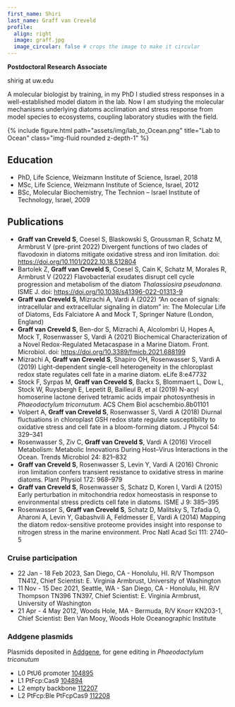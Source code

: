 ```yaml
---
first_name: Shiri
last_name: Graff van Creveld
profile:
  align: right
  image: graff.jpg
  image_circular: false # crops the image to make it circular
---
```


**Postdoctoral Research Associate**

shirig at uw.edu

A molecular biologist by training, in my PhD I studied stress responses in a well-established model diatom in the lab. Now I am studying the molecular mechanisms underlying diatoms acclimation and stress response from model species to ecosystems, coupling laboratory studies with the field.

{% include figure.html path="assets/img/lab_to_Ocean.png" title="Lab to Ocean" class="img-fluid rounded z-depth-1" %}


## Education
* PhD, Life Science, Weizmann Institute of Science, Israel, 2018
* MSc, Life Science, Weizmann Institute of Science, Israel, 2012
* BSc, Molecular Biochemistry, The Technion – Israel Institute of Technology, Israel, 2009

## Publications
* **Graff van Creveld S**, Coesel S, Blaskowski S, Groussman R, Schatz M, Armbrust V (pre-print 2022) Divergent functions of two clades of flavodoxin in diatoms mitigate oxidative stress and iron limitation. doi: https://doi.org/10.1101/2022.10.18.512804
* Bartolek Z, **Graff van Creveld S**, Coesel S, Cain K, Schatz M, Morales R, Armbrust V (2022) Flavobacterial exudates disrupt cell cycle progression and metabolism of the diatom *Thalassiosira pseudonana*. ISME J. doi: https://doi.org/10.1038/s41396-022-01313-9
* **Graff van Creveld S**, Mizrachi A, Vardi A (2022) “An ocean of signals: intracellular and extracellular signaling in diatom” in: The Molecular Life of Diatoms, Eds Falciatore A and Mock T, Springer Nature (London, England)
* **Graff van Creveld S**, Ben-dor S, Mizrachi A, Alcolombri U, Hopes A, Mock T, Rosenwasser S, Vardi A (2021) Biochemical Characterization of a Novel Redox-Regulated Metacaspase in a Marine Diatom. Front. Microbiol. doi: https://doi.org/10.3389/fmicb.2021.688199
* Mizrachi A, **Graff van Creveld S**, Shapiro OH, Rosenwasser S, Vardi A (2019) Light-dependent single-cell heterogeneity in the chloroplast redox state regulates cell fate in a marine diatom. eLife 8:e47732
* Stock F, Syrpas M, **Graff van Creveld S**, Backx S, Blommaert L, Dow L, Stock W, Ruysbergh E, Lepetit B, Bailleul B, et al (2019) N-acyl homoserine lactone derived tetramic acids impair photosynthesis in *Phaeodactylum tricornutum*. ACS Chem Biol acschembio.8b01101
* Volpert A, **Graff van Creveld S**, Rosenwasser S, Vardi A (2018) Diurnal fluctuations in chloroplast GSH redox state regulate susceptibility to oxidative stress and cell fate in a bloom-forming diatom. J Phycol 54: 329–341
* Rosenwasser S, Ziv C, **Graff van Creveld S**, Vardi A (2016) Virocell Metabolism: Metabolic Innovations During Host–Virus Interactions in the Ocean. Trends Microbiol 24: 821–832
* **Graff van Creveld S**, Rosenwasser S, Levin Y, Vardi A (2016) Chronic iron limitation confers transient resistance to oxidative stress in marine diatoms. Plant Physiol 172: 968–979
* **Graff van Creveld S**, Rosenwasser S, Schatz D, Koren I, Vardi A (2015) Early perturbation in mitochondria redox homeostasis in response to environmental stress predicts cell fate in diatoms. ISME J 9: 385–395
* Rosenwasser S, **Graff van Creveld S**, Schatz D, Malitsky S, Tzfadia O, Aharoni A, Levin Y, Gabashvili A, Feldmesser E, Vardi A (2014) Mapping the diatom redox-sensitive proteome provides insight into response to nitrogen stress in the marine environment. Proc Natl Acad Sci 111: 2740–5

### Cruise participation
* 22 Jan - 18 Feb 2023, San Diego, CA - Honolulu, HI. R/V Thompson TN412, Chief Scientist: E. Virginia Armbrust, University of Washington
* 11 Nov - 15 Dec 2021, Seattle, WA - San Diego, CA - Honolulu, HI. R/V Thompson TN396 TN397, Chief Scientist: E. Virginia Armbrust, University of Washington
* 21 Apr - 4 May 2012, Woods Hole, MA - Bermuda, R/V Knorr KN203-1, Chief Scientist: Ben Van Mooy, Woods Hole Oceanographic Institute

### Addgene plasmids
Plasmids deposited in [Addgene](https://www.addgene.org),
for gene editing in *Phaeodactylum triconutum* 

* L0 PtU6 promoter [104895](https://www.addgene.org/104895/)
* L1 PtFcp:Cas9 [104894](https://www.addgene.org/104894/)
* L2 empty backbone [112207](https://www.addgene.org/112207/)
* L2 PtFcp:Ble PtFcpCas9 [112208](https://www.addgene.org/112208/)
